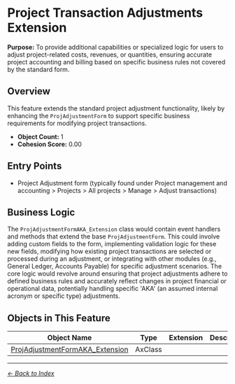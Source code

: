 # Project Transaction Adjustments Extension

**Purpose:** To provide additional capabilities or specialized logic for users to adjust project-related costs, revenues, or quantities, ensuring accurate project accounting and billing based on specific business rules not covered by the standard form.

## Overview

This feature extends the standard project adjustment functionality, likely by enhancing the `ProjAdjustmentForm` to support specific business requirements for modifying project transactions.

- **Object Count:** 1
- **Cohesion Score:** 0.00

## Entry Points

- Project Adjustment form (typically found under Project management and accounting > Projects > All projects > Manage > Adjust transactions)

## Business Logic

The `ProjAdjustmentFormAKA_Extension` class would contain event handlers and methods that extend the base `ProjAdjustmentForm`. This could involve adding custom fields to the form, implementing validation logic for these new fields, modifying how existing project transactions are selected or processed during an adjustment, or integrating with other modules (e.g., General Ledger, Accounts Payable) for specific adjustment scenarios. The core logic would revolve around ensuring that project adjustments adhere to defined business rules and accurately reflect changes in project financial or operational data, potentially handling specific 'AKA' (an assumed internal acronym or specific type) adjustments.

## Objects in This Feature

| Object Name | Type | Extension | Description |
|-------------|------|-----------|-------------|
| [ProjAdjustmentFormAKA_Extension](Objects/ProjAdjustmentFormAKA_Extension.md) | AxClass |  |  |

---

*[← Back to Index](../../index.md)*
